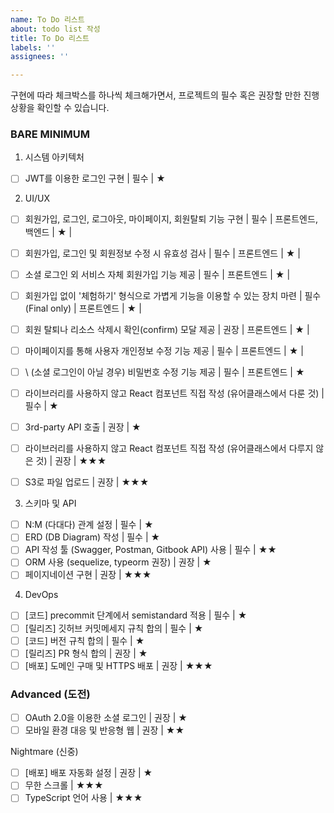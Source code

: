 ```yaml
---
name: To Do 리스트
about: todo list 작성
title: To Do 리스트
labels: ''
assignees: ''

---
```


구현에 따라 체크박스를 하나씩 체크해가면서, 프로젝트의 필수 혹은 권장할 만한 진행 상황을 확인할 수 있습니다.
### BARE MINIMUM
1. 시스템 아키텍처
- [ ] JWT를 이용한 로그인 구현 | 필수 | ★

2. UI/UX
 - [ ] 회원가입, 로그인, 로그아웃, 마이페이지, 회원탈퇴 기능 구현 | 필수 | 프론트엔드, 백엔드 | ★ |  
 - [ ] 회원가입, 로그인 및 회원정보 수정 시 유효성 검사 | 필수 | 프론트엔드 | ★ |  
 - [ ] 소셜 로그인 외 서비스 자체 회원가입 기능 제공 | 필수 | 프론트엔드 | ★ |  
 - [ ] 회원가입 없이 '체험하기' 형식으로 가볍게 기능을 이용할 수 있는 장치 마련 | 필수(Final only) | 프론트엔드 | ★ |  
 - [  ] 회원 탈퇴나 리소스 삭제시 확인(confirm) 모달 제공 | 권장 | 프론트엔드 | ★ |  
 - [ ] 마이페이지를 통해 사용자 개인정보 수정 기능 제공 | 필수 | 프론트엔드 | ★ |  
 - [ ] \ (소셜 로그인이 아닐 경우) 비밀번호 수정 기능 제공 | 필수 | 프론트엔드 | ★
 - [ ] 라이브러리를 사용하지 않고 React 컴포넌트 직접 작성 (유어클래스에서 다룬 것) | 필수 | ★
 - [ ] 3rd-party API 호출 | 권장 | ★
 
 - [ ] 라이브러리를 사용하지 않고 React 컴포넌트 직접 작성 (유어클래스에서 다루지 않은 것) | 권장 | ★★★
 - [ ] S3로 파일 업로드 | 권장 | ★★★
 
3. 스키마 및 API
 - [ ] N:M (다대다) 관계 설정 | 필수 | ★
 - [ ] ERD (DB Diagram) 작성 | 필수 | ★
 - [ ] API 작성 툴 (Swagger, Postman, Gitbook API) 사용 | 필수 | ★★
 - [ ] ORM 사용 (sequelize, typeorm 권장) | 권장 | ★
 - [ ] 페이지네이션 구현 | 권장 | ★★★

4. DevOps
 - [ ] [코드] precommit 단계에서 semistandard 적용 | 필수 | ★
 - [ ] [릴리즈] 깃허브 커밋메세지 규칙 합의 | 필수 | ★
 - [ ] [코드] 버전 규칙 합의 | 필수 | ★
 - [ ] [릴리즈] PR 형식 합의 | 권장 | ★
 - [ ] [배포] 도메인 구매 및 HTTPS 배포 | 권장 | ★★★
 
### Advanced (도전) 
- [ ] OAuth 2.0을 이용한 소셜 로그인 | 권장 | ★
- [ ] 모바일 환경 대응 및 반응형 웹 | 권장 | ★★

Nightmare (신중) 
- [ ] [배포] 배포 자동화 설정 | 권장 | ★
- [ ] 무한 스크롤 | ★★★
- [ ] TypeScript 언어 사용 | ★★★
